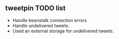 ## tweetpin TODO list

  * Handle beanstalk connection errors
  * Handle undelivered tweets.
  * Used an external storage for undelivered tweets.